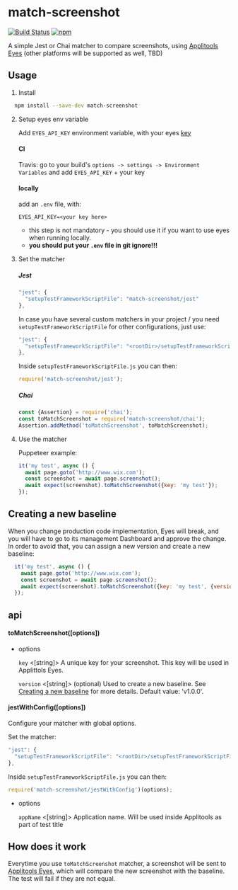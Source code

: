 # match-screenshot

[![Build Status](https://travis-ci.org/wix-incubator/match-screenshot.svg?branch=master)](https://travis-ci.org/wix-incubator/match-screenshot)
[![npm](https://img.shields.io/npm/v/match-screenshot.svg)](https://www.npmjs.com/package/match-screenshot)


A simple Jest or Chai matcher to compare screenshots, using [Applitools Eyes](https://applitools.com/) (other platforms will be supported as well, TBD)


## Usage

1. Install

```bash
  npm install --save-dev match-screenshot
```

2. Setup eyes env variable

    Add `EYES_API_KEY` environment variable, with your eyes [key](https://applitools.com/docs/topics/overview/obtain-api-key.html)

    #### CI

      Travis: go to your build's `options -> settings -> Environment Variables` and add `EYES_API_KEY` + your key


    #### locally

      add an `.env` file, with:

      ```
      EYES_API_KEY=<your key here>
      ```

      - this step is not mandatory - you should use it if you want to use eyes when running locally.
      - **you should put your `.env` file in git ignore!!!**


3. Set the matcher

    ##### Jest

    ```js
    "jest": {
      "setupTestFrameworkScriptFile": "match-screenshot/jest"
    },
    ```

    In case you have several custom matchers in your project / you need `setupTestFrameworkScriptFile` for other configurations, just use:

    ```js
    "jest": {
      "setupTestFrameworkScriptFile": "<rootDir>/setupTestFrameworkScriptFile.js"
    },
    ```

    Inside `setupTestFrameworkScriptFile.js` you can then:

    ```js
    require('match-screenshot/jest');
    ```

    ##### Chai

    ```js
    const {Assertion} = require('chai');
    const toMatchScreenshot = require('match-screenshot/chai');
    Assertion.addMethod('toMatchScreenshot', toMatchScreenshot);
    ```

3. Use the matcher

    Puppeteer example:

    ```js
    it('my test', async () {
      await page.goto('http://www.wix.com');
      const screenshot = await page.screenshot();
      await expect(screenshot).toMatchScreenshot({key: 'my test'});
    });
    ```


## Creating a new baseline

When you change production code implementation, Eyes will break, and you will have to go to its management Dashboard and approve the change. In order to avoid that, you can assign a new version and create a new baseline:

```js
  it('my test', async () {
    await page.goto('http://www.wix.com');
    const screenshot = await page.screenshot();
    await expect(screenshot).toMatchScreenshot({key: 'my test', {version: 'v1.0.1'}});
  });
```

## api

#### toMatchScreenshot([options])

- options

  `key` <[string]> A unique key for your screenshot. This key will be used in Applittols Eyes.

  `version` <[string]> (optional) Used to create a new baseline. See [Creating a new baseline](https://github.com/wix-incubator/match-screenshot#creating-a-new-baseline) for more details. Default value: 'v1.0.0'.


#### jestWithConfig([options])

Configure your matcher with global options.

Set the matcher:

```js
"jest": {
  "setupTestFrameworkScriptFile": "<rootDir>/setupTestFrameworkScriptFile.js"
},
```

Inside `setupTestFrameworkScriptFile.js` you can then:

```js
require('match-screenshot/jestWithConfig')(options);
```

- options

  `appName` <[string]> Application name. Will be used inside Applitools as part of test title

## How does it work

Everytime you use `toMatchScreenshot` matcher, a screenshot will be sent to [Applitools Eyes](https://applitools.com/), which will compare the new screenshot with the baseline. The test will fail if they are not equal.

